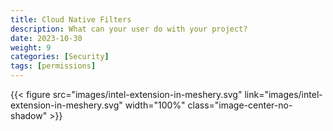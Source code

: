 ```yaml
---
title: Cloud Native Filters
description: What can your user do with your project?
date: 2023-10-30
weight: 9
categories: [Security]
tags: [permissions]
---
```


{{< figure src="images/intel-extension-in-meshery.svg" link="images/intel-extension-in-meshery.svg"  width="100%" class="image-center-no-shadow" >}}